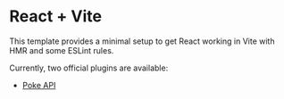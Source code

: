 # React + Vite

This template provides a minimal setup to get React working in Vite with HMR and some ESLint rules.

Currently, two official plugins are available:

- [Poke API](https://pokeapi.co/)
